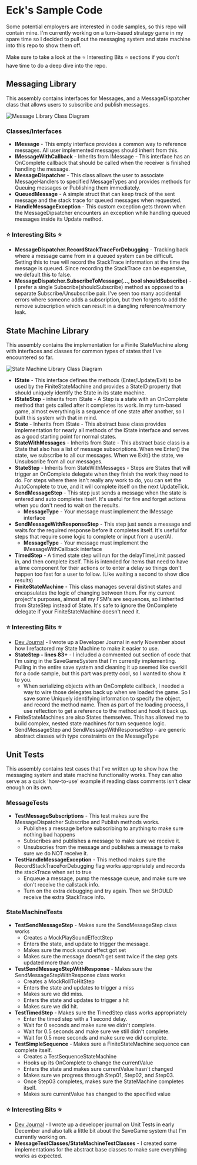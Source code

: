 # Eck's Sample Code
Some potential employers are interested in code samples, so this repo will contain mine. I'm currently working on a turn-based strategy game in my spare time so I decided to pull out the messaging system and state machine into this repo to show them off.

Make sure to take a look at the ⭐ Interesting Bits ⭐ sections if you don't have time to do a deep dive into the repo.

## Messaging Library
This assembly contains interfaces for Messages, and a MessageDispatcher class that allows users to subscribe and publish messages.

![Message Library Class Diagram](https://github.com/Eck/ecks-sample-code/blob/main/EcksSampleCode/MessageLibrary/MessageLibraryClassDiagram.png)

### Classes/Interfaces
* **IMessage** - This empty interface provides a common way to reference messages. All user implemented messages should inherit from this.
* **IMessageWithCallback** - Inherits from IMessage - This interface has an OnComplete callback that should be called when the receiver is finished handling the message.
* **MessageDispatcher** - This class allows the user to associate MessageHandlers to specified MessageTypes and provides methods for Queuing messages or Publishing them immediately.
* **QueuedMessage** - A simple struct that can keep track of the sent message and the stack trace for queued messages when requested.
* **HandleMessageException** - This custom exception gets thrown when the MessageDipsatcher encounters an exception while handling queued messages inside its Update method.


### ⭐ Interesting Bits ⭐
* **MessageDispatcher.RecordStackTraceForDebugging** - Tracking back where a message came from in a queued system can be difficult. Setting this to true will record the StackTrace information at the time the message is queued. Since recording the StackTrace can be expensive, we default this to false.
* **MessageDispatcher.SubscribeToMessage(..., bool shouldSubscribe)** - I prefer a single Subscribe(shouldSubscribe) method as opposed to a separate Subscribe/Unsubscribe pair. I've seen too many accidental errors where someone adds a subscription, but then forgets to add the remove subscription which can result in a dangling reference/memory leak.

## State Machine Library
This assembly contains the implementation for a Finite StateMachine along with interfaces and classes for common types of states that I've encountered so far.

![State Machine Library Class Diagram](https://github.com/Eck/ecks-sample-code/blob/main/EcksSampleCode/StateMachineLibrary/StateMachineLibraryClassDiagram.png)

* **IState** - This interface defines the methods (Enter/Update/Exit) to be used by the FiniteStateMachine and provides a StateID property that should uniquely identify the State in its state machine.
* **IStateStep** - inherits from IState - A Step is a state with an OnComplete method that gets called after it completes its work. In my turn-based game, almost everything is a sequence of one state after another, so I built this system with that in mind.
* **State** - Inherits from IState - This abstract base class provides implementation for nearly all methods of the IState interface and serves as a good starting point for normal states.
* **StateWithMessages** - Inherits from State - This abstract base class is a State that also has a list of message subscriptions. When we Enter() the state, we subscribe to all our messages. When we Exit() the state, we Unsubscribe from all our messages.
* **StateStep** - Inherits from StateWithMessages - Steps are States that will trigger an OnComplete delegate when they finish the work they need to do. For steps where there isn't really any  work to do, you can set the AutoComplete to true, and it will complete itself on the next UpdateTick.
* **SendMessageStep<MessageType>** - This step just sends a message when the state is entered and auto completes itself. It's useful for fire and forget actions when you don't need to wait on the results.
  * **MessageType** - Your message must implement the IMessage interface
* **SendMessageWithResponseStep<MessageType>** - This step just sends a message and waits for the required response before it completes itself. It's useful for steps that require some logic to complete or input from a user/AI. 
  * **MessageType** - Your message must implement the IMessageWithCallback interface
* **TimedStep** - A timed state step will run for the delayTimeLimit passed in, and then complete itself. This is intended for items that need to have a time component for their actions or to enter a delay so things don't happen too fast for a user to follow. (Like waiting a second to show dice results)
* **FiniteStateMachine** - This class manages several distinct states and encapsulates the logic of changing between them. For my current project's purposes, almost all my FSM's are sequences, so I inherited from StateStep instead of State. It's safe to ignore the OnComplete delegate if your FiniteStateMachine doesn't need it.

### ⭐ Interesting Bits ⭐
* [Dev Journal](https://ecktechgames.com/2023/11/04/finite-state-machine-refactor-take-2/) - I wrote up a Developer Journal in early November about how I refactored my State Machine to make it easier to use. 
* **StateStep - lines 83+** - I included a commented out section of code that I'm using in the SaveGameSystem that I'm currently implementing. Pulling in the entire save system and cleaning it up seemed like overkill for a code sample, but this part was pretty cool, so I wanted to show it to you.
  * When serializing objects with an OnComplete callback, I needed a way to wire those delegates back up when we loaded the game. So I save some Uniquely identifying information to specify the object, and record the method name. Then as part of the loading process, I use reflection to get a reference to the method and hook it back up.
* FiniteStateMachines are also States themselves. This has allowed me to build complex, nested state machines for turn sequence logic.
* SendMessageStep<MessageType> and SendMessageWithResponseStep<MessageType> - are generic abstract classes with type constraints on the MessageType  

## Unit Tests
This assembly contains test cases that I've written up to show how the messaging system and state machine functionality works. They can also serve as a quick 'how-to-use' example if reading class comments isn't clear enough on its own.

### MessageTests
* **TestMessageSubscriptions** - This test makes sure the MessageDispatcher Subscribe and Publish methods works.
  * Publishes a message before subscribing to anything to make sure nothing bad happens
  * Subscribes and publishes a message to make sure we receive it.
  * Unsubscries from the message and publishes a message to make sure we do NOT receive it.
* **TestHandleMessageException** - This method makes sure the RecordStackTraceForDebugging flag works appropriately and records the stackTrace when set to true
  * Enqueue a message, pump the message queue, and make sure we don't receive the callstack info.
  * Turn on the extra debugging and try again. Then we SHOULD receive the extra StackTrace info.

### StateMachineTests  
* **TestSendMessageStep** - Makes sure the SendMessageStep class works
  * Creates a MockPlaySoundEffectStep
  * Enters the state, and update to trigger the message.
  * Makes sure the mock sound effect got set
  * Makes sure the message doesn't get sent twice if the step gets updated more than once
* **TestSendMessageStepWithResponse** - Makes sure the SendMessageStepWithResponse class works
  * Creates a MockRollToHitStep
  * Enters the state and updates to trigger a miss
  * Makes sure we did miss.
  * Enters the state and updates to trigger a hit
  * Makes sure we did hit.
* **TestTimedStep** - Makes sure the TimedStep class works appropriately
  * Enter the timed step with a 1 second delay.
  * Wait for 0 seconds and make sure we didn't complete.
  * Wait for 0.5 seconds and make sure we still didn't complete.
  * Wait for 0.5 more seconds and make sure we did complete.
* **TestSimpleSequence** - Makes sure a FiniteStateMachine sequence can complete itself.
  * Creates a TestSequenceStateMachine
  * Hooks up its OnComplete to change the currentValue
  * Enters the state and makes sure currentValue hasn't changed
  * Makes sure we progress through Step01, Step02, and Step03.
  * Once Step03 completes, makes sure the StateMachine completes itself.
  * Makes sure currentValue has changed to the specified value

### ⭐ Interesting Bits ⭐
* [Dev Journal](https://ecktechgames.com/2023/12/08/unit-tests-are-awesome-sometimes/) - I wrote up a developer journal on Unit Tests in early December and also talk a little bit about the SaveGame system that I'm currently working on.
* **MessageTestClasses/StateMachineTestClasses** - I created some implementations for the abstract base classes to make sure everything works as expected.
